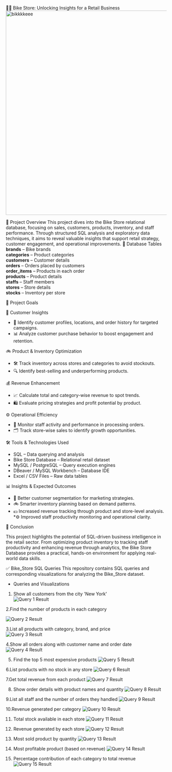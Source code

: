


🚴‍♂️ Bike Store: Unlocking Insights for a Retail Business
<img width="946" height="640" alt="bikkkkeee" src="https://github.com/user-attachments/assets/3609cdfd-b090-4f33-bf8c-e869866477f4" />


📌 Project Overview 
This project dives into the Bike Store relational database, focusing on sales, customers, products, inventory, and staff performance. Through structured SQL analysis and exploratory data techniques, it aims to reveal valuable insights that support retail strategy, customer engagement, and operational improvements.
                                                                                                                                                                                                                                                                                                                                                                                                                                                                                                                                                                                                                                                                                                                                                                                                                                                                               📂 Database Tables
 **brands** – Bike brands  
 **categories** – Product categories  
 **customers** – Customer details  
 **orders** – Orders placed by customers  
 **order_items** – Products in each order  
 **products** – Product details  
 **staffs** – Staff members  
 **stores** – Store details  
 **stocks** – Inventory per store                                                                                                                                                                                                                       
                                                                                                                                                                                                                    
🎯 Project Goals

🛒 Customer Insights

 * 📌 Identify customer profiles, locations, and order history for targeted campaigns.
 * 📊 Analyze customer purchase behavior to boost engagement and retention.

🚲 Product & Inventory Optimization
 * 🛠️ Track inventory across stores and categories to avoid stockouts.
 *  🔍 Identify best-selling and underperforming products.


💰 Revenue Enhancement
* 📈 Calculate total and category-wise revenue to spot trends.
* 🛍️ Evaluate pricing strategies and profit potential by product.
  

⚙️ Operational Efficiency
* 📌 Monitor staff activity and performance in processing orders.
* 🗂️ Track store-wise sales to identify growth opportunities.


🛠️ Tools & Technologies Used
* SQL – Data querying and analysis
* Bike Store Database – Relational retail dataset
* MySQL / PostgreSQL – Query execution engines
* DBeaver / MySQL Workbench – Database IDE
* Excel / CSV Files – Raw data tables

📊 Insights & Expected Outcomes
* 📢 Better customer segmentation for marketing strategies.
* 🚲 Smarter inventory planning based on demand patterns.
* 💵 Increased revenue tracking through product and store-level analysis.
*⚙️ Improved staff productivity monitoring and operational clarity.

📌 Conclusion

This project highlights the potential of SQL-driven business intelligence in the retail sector. From optimizing product inventory to tracking staff productivity and enhancing revenue through analytics, the Bike Store Database provides a practical, hands-on environment for applying real-world data skills.


✅ Bike_Store SQL Queries
This repository contains SQL queries and corresponding visualizations for analyzing the Bike_Store dataset.

* Queries and Visualizations

1. Show all customers from the city 'New York'                                                                                                                                                                         
![Query 1 Result](https://github.com/YadavBarkha/Bike_store/blob/aadb2f336a0e615a4c07e1da31c9c1d27242bf11/buil/bk1.png)                                                                                                                                                                                                                                                                                                                             

2.Find the number of products in each category

![Query 2 Result](https://github.com/YadavBarkha/Bike_store/blob/6c784a972497f53c9829faef84cfc80285430e38/bk2.png)



3.List all products with category, brand, and price                                                                                                                                                                             
![Query 3 Result](https://github.com/YadavBarkha/Bike_store/blob/6c784a972497f53c9829faef84cfc80285430e38/bk3.png)



4.Show all orders along with customer name and order date
![Query 4 Result](https://github.com/YadavBarkha/Bike_store/blob/6c784a972497f53c9829faef84cfc80285430e38/bk4.png)



5. Find the top 5 most expensive products
![Query 5 Result](https://github.com/YadavBarkha/Bike_store/blob/6c784a972497f53c9829faef84cfc80285430e38/bk5.png)



6.List products with no stock in any store
![Query 6 Result](https://github.com/YadavBarkha/Bike_store/blob/6c784a972497f53c9829faef84cfc80285430e38/bk6.png)



7.Get total revenue from each product 
![Query 7 Result](https://github.com/YadavBarkha/Bike_store/blob/6c784a972497f53c9829faef84cfc80285430e38/bk7.png)



8. Show order details with product names and quantity
![Query 8 Result](https://github.com/YadavBarkha/Bike_store/blob/6c784a972497f53c9829faef84cfc80285430e38/8.png)



9.List all staff and the number of orders they handled
![Query 9 Result](https://github.com/YadavBarkha/Bike_store/blob/6c784a972497f53c9829faef84cfc80285430e38/bk9.png)



10.Revenue generated per category 
![Query 10 Result](https://github.com/YadavBarkha/Bike_store/blob/6c784a972497f53c9829faef84cfc80285430e38/bk10.png)



11. Total stock available in each store
![Query 11 Result](https://github.com/YadavBarkha/Bike_store/blob/6c784a972497f53c9829faef84cfc80285430e38/bk11.png)



12. Revenue generated by each store
![Query 12 Result](https://github.com/YadavBarkha/Bike_store/blob/6c784a972497f53c9829faef84cfc80285430e38/bk12.png)


13. Most sold product by quantity
![Query 13 Result](https://github.com/YadavBarkha/Bike_store/blob/6c784a972497f53c9829faef84cfc80285430e38/bk13.png)                                                                                                                                                                                                                                                                                                                             

14. Most profitable product (based on revenue)
![Query 14 Result](https://github.com/YadavBarkha/Bike_store/blob/6c784a972497f53c9829faef84cfc80285430e38/bk14.png)                                                                                                                                                                                                                                                                                                                       

15. Percentage contribution of each category to total revenue
![Query 15 Result](https://github.com/YadavBarkha/Bike_store/blob/6c784a972497f53c9829faef84cfc80285430e38/bk15.png)


